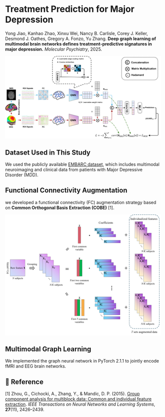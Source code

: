 # **Treatment Prediction for Major Depression**

Yong Jiao, Kanhao Zhao, Xinxu Wei, Nancy B. Carlisle, Corey J. Keller, Desmond J. Oathes, Gregory A. Fonzo, Yu Zhang. **Deep graph learning of multimodal brain networks defines treatment-predictive signatures in major depression.** *Molecular Psychiatry*, 2025. 

<div align=center>
<img src="https://github.com/YongJiao10/MultimodalGraph4MDD/blob/main/img/flowchart.png" width="1000">
</div>

## Dataset Used in This Study
We used the publicly available [EMBARC dataset](https://nda.nih.gov/edit_collection.html?id=2199), which includes multimodal neuroimaging and clinical data from patients with Major Depressive Disorder (MDD).

## Functional Connectivity Augmentation
we developed a functional connectivity (FC) augmentation strategy based on **Common Orthogonal Basis Extraction (COBE)** [1].

<div align=center>
<img src="https://github.com/YongJiao10/MultimodalGraph4MDD/blob/main/img/augmentation.png" width="1000">
</div>

## Multimodal Graph Learning
We implemented the graph neural network in PyTorch 2.1.1 to jointly encode fMRI and EEG brain networks.

## 📖 Reference
[1] Zhou, G., Cichocki, A., Zhang, Y., & Mandic, D. P. (2015). [Group component analysis for multiblock data: Common and individual feature extraction](https://ieeexplore.ieee.org/abstract/document/7310871?casa_token=Cdu6A3mH3IEAAAAA:IzoNtiv3PHed1cKE7foyeXkp0gb2o0St4aSEuiQmaFHYZKPa9YU7iS2_ZY81PImCkEYMg_IAsCI). *IEEE Transactions on Neural Networks and Learning Systems*, **27**(11), 2426–2439.
